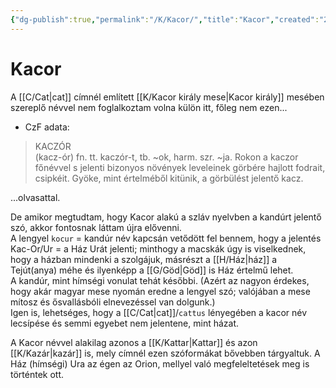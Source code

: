 ```yaml
---
{"dg-publish":true,"permalink":"/K/Kacor/","title":"Kacor","created":"2023-10-13T01:34","updated":"2024-10-25T22:15"}
---
```



# Kacor

A [[C/Cat\|cat]] címnél említett [[K/Kacor király mese\|Kacor király]] mesében szereplő névvel nem foglalkoztam volna külön itt, főleg nem ezen...  
- CzF adata:  
> KACZÓR  
>  (kacz-ór) fn. tt. kaczór-t, tb. ~ok, harm. szr. ~ja. Rokon a kaczor főnévvel s jelenti bizonyos növények leveleinek görbére hajlott fodrait, csipkéit. Gyöke, mint értelméből kitünik, a görbülést jelentő kacz.
 
...olvasattal.  

De amikor megtudtam, hogy Kacor alakú a szláv nyelvben a kandúrt jelentő szó, akkor fontosnak láttam újra elővenni.  
A lengyel `kocur` = kandúr név kapcsán vetődött fel bennem, hogy a jelentés Kac-Or/Ur = a Ház Urát jelenti; minthogy a macskák úgy is viselkednek, hogy a házban mindenki a szolgájuk, másrészt a [[H/Ház\|ház]] a Tejút(anya) méhe és ilyenképp a [[G/Göd\|Göd]] is Ház értelmű lehet.  
A kandúr, mint hímségi vonulat tehát későbbi. (Azért az nagyon érdekes, hogy akár magyar mese nyomán eredne a lengyel szó; valójában a mese mítosz és ősvallásbóli elnevezéssel van dolgunk.)  
Igen is, lehetséges, hogy a [[C/Cat\|cat]]/`cattus` lényegében a kacor név lecsípése és semmi egyebet nem jelentene, mint házat.  

A Kacor névvel alakilag azonos a [[K/Kattar\|Kattar]] és azon [[K/Kazár\|kazár]] is, mely címnél ezen szóformákat bővebben tárgyaltuk. A Ház (hímségi) Ura az égen az Orion, mellyel való megfeleltetések meg is történtek ott.  